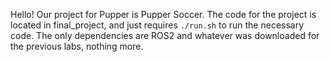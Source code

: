 Hello! Our project for Pupper is Pupper Soccer. The code for the project is located in final_project, and just requires `./run.sh` to run the necessary code. The only dependencies are ROS2 and whatever was downloaded for the previous labs, nothing more.
